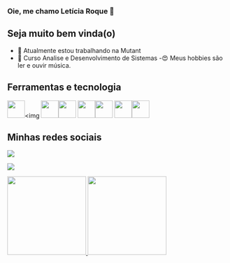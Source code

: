 ### Oie, me chamo Letícia Roque  👋
## Seja muito bem vinda(o)





- 🔭 Atualmente estou trabalhando na Mutant 
- 🌱 Curso Analise e Desenvolvimento de Sistemas
-:heart_eyes: Meus hobbies são ler e ouvir música.

## Ferramentas e tecnologia
<img src="https://cdn.jsdelivr.net/gh/devicons/devicon/icons/css3/css3-original.svg" width="40" height="40" /><img 
<img src="https://cdn.jsdelivr.net/gh/devicons/devicon/icons/java/java-plain.svg"  width="40" height="40"/><img src="https://cdn.jsdelivr.net/gh/devicons/devicon/icons/mysql/mysql-plain-wordmark.svg" width="40" height="40"/>
<img src="https://cdn.jsdelivr.net/gh/devicons/devicon/icons/nodejs/nodejs-original-wordmark.svg"  width="40" height="40"/><img src="https://cdn.jsdelivr.net/gh/devicons/devicon/icons/python/python-plain.svg" width="40" height="40" />
<img src="https://cdn.jsdelivr.net/gh/devicons/devicon/icons/react/react-original.svg" width="40" height="40"/><img src="https://cdn.jsdelivr.net/gh/devicons/devicon/icons/trello/trello-plain.svg" width="40" height="40"/>


## Minhas redes sociais
<a href="https://www.linkedin.com/in/let%C3%ADcia-r-olive/" target="_blank"><img src="https://img.shields.io/badge/-LinkedIn-%230077B5?style=for-the-badge&logo=linkedin&logoColor=white" target="_blank"></a>

<a href="https://www.instagram.com/letty.r.real/" target="_blank"><img src="https://img.shields.io/badge/-Instagram-%23E4405F?style=for-the-badge&logo=instagram&logoColor=white" target="_blank"></a>



<div>
<a href="https://github.com/letty-Rock">
<img height="180em" src="https://github-readme-stats.vercel.app/api/top-langs/?username=letty-Rock&layout=compact&langs_count=7&theme=dracula"/>
<img height="180em" src="https://github-readme-stats.vercel.app/api?username=letty-Rock&show_icons=true&theme=dracula&include_all_commits=true&count_private=true"/>
</div>
